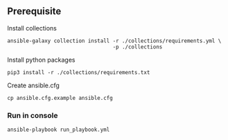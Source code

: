 ## Prerequisite

Install collections
```
ansible-galaxy collection install -r ./collections/requirements.yml \
                                  -p ./collections
```

Install python packages
```
pip3 install -r ./collections/requirements.txt
```

Create ansible.cfg
```
cp ansible.cfg.example ansible.cfg
```

### Run in console

```
ansible-playbook run_playbook.yml
```
